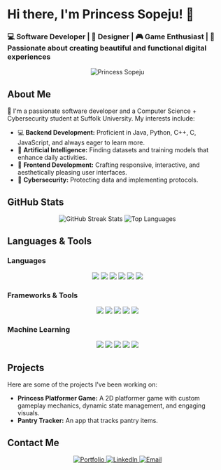 # Hi there, I'm Princess Sopeju! 👋

### 💻 Software Developer | 🎨 Designer | 🎮 Game Enthusiast | 💖 Passionate about creating beautiful and functional digital experiences

<p align="center">
  <img src="https://github.com/user-attachments/assets/048d3e3a-eed2-4eea-81c2-9df33371ac2d" alt="Princess Sopeju" />
</p>


<!-- About Me Section -->
## About Me
👋 I'm a passionate software developer and a Computer Science + Cybersecurity student at Suffolk University. My interests include:

- 💻 **Backend Development:** Proficient in Java, Python, C++, C, JavaScript, and always eager to learn more.
- 🤖 **Artificial Intelligence:** Finding datasets and training models that enhance daily activities.
- 🌸 **Frontend Development:** Crafting responsive, interactive, and aesthetically pleasing user interfaces.
- 🔐 **Cybersecurity:** Protecting data and implementing protocols.

## GitHub Stats

<p align="center">
  <img src="https://github-readme-streak-stats.herokuapp.com/?user=princesssopeju&theme=radical&title_color=e75480&icon_color=e75480&text_color=ffffff&bg_color=000000" alt="GitHub Streak Stats" />

  <img src="https://github-readme-stats.vercel.app/api/top-langs/?username=princesssopeju&layout=compact&theme=radical&title_color=e75480&icon_color=e75480&text_color=ffffff&bg_color=000000" alt="Top Languages" />
</p>


## Languages & Tools

### Languages
<p align="center">
  <img src="https://img.shields.io/badge/Java-e75480?style=for-the-badge&logo=java&logoColor=white" />
  <img src="https://img.shields.io/badge/Python-e75480?style=for-the-badge&logo=python&logoColor=white" />
  <img src="https://img.shields.io/badge/C%2FC++-e75480?style=for-the-badge&logo=c%2B%2B&logoColor=white" />
  <img src="https://img.shields.io/badge/JavaScript-e75480?style=for-the-badge&logo=javascript&logoColor=white" />
  <img src="https://img.shields.io/badge/HTML5-e75480?style=for-the-badge&logo=html5&logoColor=white" />
  <img src="https://img.shields.io/badge/CSS3-e75480?style=for-the-badge&logo=css3&logoColor=white" />
</p>

### Frameworks & Tools
<p align="center">
  <img src="https://img.shields.io/badge/Firebase-e75480?style=for-the-badge&logo=firebase&logoColor=white" />
  <img src="https://img.shields.io/badge/Vercel-e75480?style=for-the-badge&logo=vercel&logoColor=white" />
  <img src="https://img.shields.io/badge/React-e75480?style=for-the-badge&logo=react&logoColor=white" />
  <img src="https://img.shields.io/badge/Jupyter-e75480?style=for-the-badge&logo=jupyter&logoColor=white" />
  <img src="https://img.shields.io/badge/Git-e75480?style=for-the-badge&logo=git&logoColor=white" />
</p>

### Machine Learning
<p align="center">
  <img src="https://img.shields.io/badge/TensorFlow-e75480?style=for-the-badge&logo=tensorflow&logoColor=white" />
  <img src="https://img.shields.io/badge/Scikit--learn-e75480?style=for-the-badge&logo=scikit-learn&logoColor=white" />
  <img src="https://img.shields.io/badge/Pandas-e75480?style=for-the-badge&logo=pandas&logoColor=white" />
  <img src="https://img.shields.io/badge/Numpy-e75480?style=for-the-badge&logo=numpy&logoColor=white" />
  <img src="https://img.shields.io/badge/NLTK-e75480?style=for-the-badge&logo=nltk&logoColor=white" />
</p>

<!-- Projects Section -->
## Projects
Here are some of the projects I've been working on:

- **Princess Platformer Game:** A 2D platformer game with custom gameplay mechanics, dynamic state management, and engaging visuals.
- **Pantry Tracker:** An app that tracks pantry items.

<!-- Contact Me Section -->
## Contact Me
<p align="center">
  <a href="https://princesssopeju.design">
    <img src="https://img.shields.io/badge/Portfolio-Princess%20Sopeju-e75480?style=flat-square&logo=web&logoColor=white" alt="Portfolio">
  </a>
  <a href="https://www.linkedin.com/in/princesssopeju">
    <img src="https://img.shields.io/badge/LinkedIn-Princess%20Sopeju-e75480?style=flat-square&logo=linkedin&logoColor=white" alt="LinkedIn">
  </a>
  <a href="mailto:princesssopeju@gmail.com">
    <img src="https://img.shields.io/badge/Email-princesssopeju@gmail.com-e75480?style=flat-square&logo=gmail&logoColor=white" alt="Email">
  </a>
</p>



